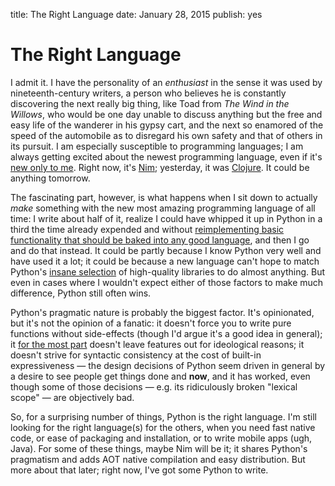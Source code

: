 title: The Right Language
date: January 28, 2015
publish: yes
<!-- Post Markdown begins here -->

The Right Language
======================================================================

I admit it.  I have the personality of an _enthusiast_ in the sense it
was used by nineteenth-century writers, a person who believes he is
constantly discovering the next really big thing, like Toad from _The
Wind in the Willows_, who would be one day unable to discuss anything
but the free and easy life of the wanderer in his gypsy cart, and the
next so enamored of the speed of the automobile as to disregard his
own safety and that of others in its pursuit.  I am especially
susceptible to programming languages; I am always getting excited
about the newest programming language, even if it's
[new only to me](http://en.wikipedia.org/wiki/Ada_(programming_language)).
Right now, it's [Nim](http://nim-lang.org); yesterday, it was
[Clojure](http://clojure.org/).  It could be anything tomorrow.

The fascinating part, however, is what happens when I sit down to
actually _make_ something with the new most amazing programming
language of all time: I write about half of it, realize I could have
whipped it up in Python in a third the time already expended and
without
[reimplementing basic functionality that should be baked into any good language](http://www.schemers.org/Documents/Standards/R5RS/HTML/),
and then I go and do that instead.  It could be partly because I know
Python very well and have used it a lot; it could be because a new
language can't hope to match Python's
[insane selection](https://pypi.python.org/pypi?%3Aaction=browse) of
high-quality libraries to do almost anything.  But even in cases where
I wouldn't expect either of those factors to make much difference,
Python still often wins.

Python's pragmatic nature is probably the biggest factor.  It's
opinionated, but it's not the opinion of a fanatic: it doesn't force
you to write pure functions without side-effects (though I'd argue
it's a good idea in general); it
[for the most part](http://lambda-the-ultimate.org/node/587) doesn't
leave features out for ideological reasons; it doesn't strive for
syntactic consistency at the cost of built-in expressiveness — the
design decisions of Python seem driven in general by a desire to see
people get things done and **now**, and it has worked, even though
some of those decisions — e.g. its ridiculously broken "lexical scope"
— are objectively bad.

So, for a surprising number of things, Python is the right language.
I'm still looking for the right language(s) for the others, when you
need fast native code, or ease of packaging and installation, or to
write mobile apps (ugh, Java).  For some of these things, maybe Nim
will be it; it shares Python's pragmatism and adds AOT native
compilation and easy distribution.  But more about that later; right
now, I've got some Python to write.
